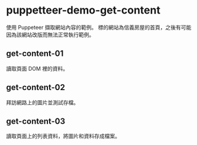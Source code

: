 # puppetteer-demo-get-content

使用 Puppeteer 擷取網站內容的範例。
標的網站為信義房屋的首頁，之後有可能因為該網站改版而無法正常執行範例。

## get-content-01

讀取頁面 DOM 裡的資料。

## get-content-02

拜訪網路上的圖片並測試存檔。

## get-content-03

讀取頁面上的列表資料，將圖片和資料存成檔案。
